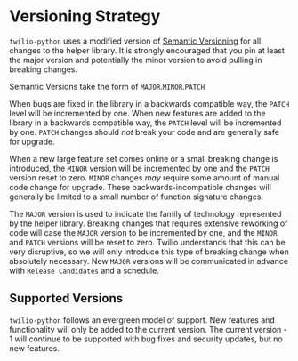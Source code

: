 # Versioning Strategy

`twilio-python` uses a modified version of [Semantic Versioning][semver] for
all changes to the helper library. It is strongly encouraged that you pin at
least the major version and potentially the minor version to avoid pulling in
breaking changes.

Semantic Versions take the form of `MAJOR`.`MINOR`.`PATCH`

When bugs are fixed in the library in a backwards compatible way, the `PATCH`
level will be incremented by one. When new features are added to the library
in a backwards compatible way, the `PATCH` level will be incremented by one.
`PATCH` changes should _not_ break your code and are generally safe for upgrade.

When a new large feature set comes online or a small breaking change is
introduced, the `MINOR` version will be incremented by one and the `PATCH`
version reset to zero. `MINOR` changes _may_ require some amount of manual code
change for upgrade. These backwards-incompatible changes will generally be
limited to a small number of function signature changes.

The `MAJOR` version is used to indicate the family of technology represented by
the helper library. Breaking changes that requires extensive reworking of code
will case the `MAJOR` version to be incremented by one, and the `MINOR` and
`PATCH` versions will be reset to zero. Twilio understands that this can be very
disruptive, so we will only introduce this type of breaking change when
absolutely necessary. New `MAJOR` versions will be communicated in advance with
`Release Candidates` and a schedule.

## Supported Versions

`twilio-python` follows an evergreen model of support. New features and
functionality will only be added to the current version. The current version -
1 will continue to be supported with bug fixes and security updates, but no new
features.

[semver]: http://semver.org/